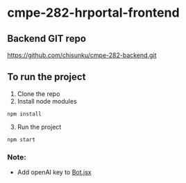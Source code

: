 # cmpe-282-hrportal-frontend

## Backend GIT repo
https://github.com/chisunku/cmpe-282-backend.git

## To run the project
1. Clone the repo
2. Install node modules
```
npm install
```
3. Run the project
```
npm start
```

### Note:
- Add openAI key to [Bot.jsx](https://github.com/chisunku/cmpe-282-hrportal-frontend/tree/main/src/component#:~:text=2%20minutes%20ago-,Bot.jsx,-(File))
